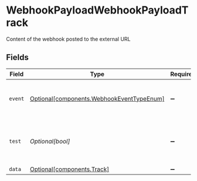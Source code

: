 # WebhookPayloadWebhookPayloadTrack

Content of the webhook posted to the external URL


## Fields

| Field                                                                                        | Type                                                                                         | Required                                                                                     | Description                                                                                  |
| -------------------------------------------------------------------------------------------- | -------------------------------------------------------------------------------------------- | -------------------------------------------------------------------------------------------- | -------------------------------------------------------------------------------------------- |
| `event`                                                                                      | [Optional[components.WebhookEventTypeEnum]](../../models/components/webhookeventtypeenum.md) | :heavy_minus_sign:                                                                           | Type of event that triggered the webhook.                                                    |
| `test`                                                                                       | *Optional[bool]*                                                                             | :heavy_minus_sign:                                                                           | Determines whether the webhook is a test webhook or not.                                     |
| `data`                                                                                       | [Optional[components.Track]](../../models/components/track.md)                               | :heavy_minus_sign:                                                                           | N/A                                                                                          |